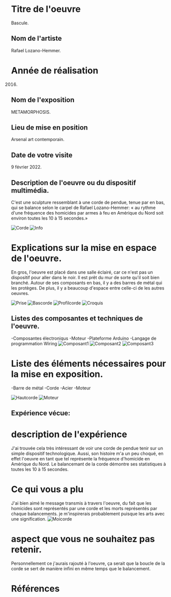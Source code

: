 
# Titre de l'oeuvre
Bascule.

## Nom de l'artiste
Rafael Lozano-Hemmer.

# Année de réalisation
2016.

## Nom de l'exposition
METAMORPHOSIS.

## Lieu de mise en position
Arsenal art contemporain.

## Date de votre visite
9 février 2022.

## Description de l'oeuvre ou du dispositif multimédia.
C'est une sculpture ressemblant à une corde de pendue, tenue par en bas, qui se balance selon le carpel de Rafael Lozano-Hemmer: « au rythme d'une fréquence des homicides par armes à feu en Amérique du Nord soit environ toutes les 10 à 15 secondes.»

![Corde](medias/corde.jpg) ![Info](medias/info.jpg)

# Explications sur la mise en espace de l'oeuvre.
En gros, l'oeuvre est placé dans une salle éclairé, car ce n'est pas un dispositif pour aller dans le noir. Il est prêt du mur de sorte qu'il soit bien branché. Autour de ses composants en bas, il y a des barres de métal qui les protèges. De plus, il y a beaucoup d'espace entre celle-ci de les autres oeuvres.

![Prise](medias/prise.jpg) ![Bascorde](medias/bascorde.jpg) ![Profilcorde](medias/profilcorde.jpg) ![Croquis](medias/croquis.jpg) 

## Listes des composantes et techniques de l'oeuvre.
-Composantes électroniqus
-Moteur
-Plateforme Arduino
-Langage de programmation Wiring
![Composant1](medias/composant1.jpg) ![Composant2](medias/composant2.jpg) ![Composant3](medias/composant3.jpg)

# Liste des éléments nécessaires pour la mise en exposition.
-Barre de métal
-Corde
-Acier
-Moteur

![Hautcorde](medias/hautcorde.jpg) ![Moteur](medias/moteur.jpg)

## Expérience vécue:

# description de l'expérience
J'ai trouvée cela très intéressant de voir une corde de pendue tenir sur un simple dispositif technologique. Aussi, son histoire m'a un peu choqué, en effet l'oeuvre en tant que tel représente la fréquence d'homicide en Amérique du Nord. Le balancemant de la corde démontre ses statistiques à toutes les 10 à 15 secondes.

# Ce qui vous a plu
J'ai bien aimé le message transmis à travers l'oeuvre, du fait que les homicides sont représentés par une corde et les morts représentés par chaque balancements. je m'inspirerais probablement puisque les arts avec une signification.
![Moicorde](medias/moicorde.jpg)

# aspect que vous ne souhaitez pas retenir.
Personnellement ce j'aurais rajouté à l'oeuvre, ça serait que la boucle de la corde se sert de manière infini en même temps que le balancement.

# Références
